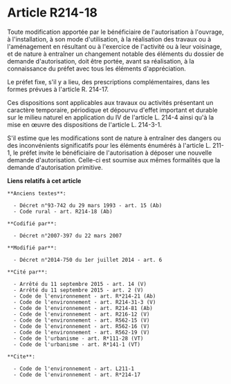 # Article R214-18

Toute modification apportée par le bénéficiaire de l'autorisation à l'ouvrage, à l'installation, à son mode d'utilisation, à
la réalisation des travaux ou à l'aménagement en résultant ou à l'exercice de l'activité ou à leur voisinage, et de nature à
entraîner un changement notable des éléments du dossier de demande d'autorisation, doit être portée, avant sa réalisation, à
la connaissance du préfet avec tous les éléments d'appréciation. 

Le préfet fixe, s'il y a lieu, des prescriptions complémentaires, dans les formes prévues à l'article R. 214-17. 

Ces dispositions sont applicables aux travaux ou activités présentant un caractère temporaire, périodique et dépourvu d'effet
important et durable sur le milieu naturel en application du IV de l'article L. 214-4 ainsi qu'à la mise en œuvre des
dispositions de l'article L. 214-3-1. 

S'il estime que les modifications sont de nature à entraîner des dangers ou des inconvénients significatifs  pour les
éléments énumérés à l'article L. 211-1, le préfet invite le bénéficiaire de l'autorisation à déposer une nouvelle demande
d'autorisation. Celle-ci est soumise aux mêmes formalités que la demande d'autorisation primitive.

**Liens relatifs à cet article**

	**Anciens textes**:

	  - Décret n°93-742 du 29 mars 1993 - art. 15 (Ab)
	  - Code rural - art. R214-18 (Ab)

	**Codifié par**:

	  - Décret n°2007-397 du 22 mars 2007

	**Modifié par**:

	  - Décret n°2014-750 du 1er juillet 2014 - art. 6

	**Cité par**:

	  - Arrêté du 11 septembre 2015 - art. 14 (V)
	  - Arrêté du 11 septembre 2015 - art. 2 (V)
	  - Code de l'environnement - art. R*214-21 (Ab)
	  - Code de l'environnement - art. R214-31-3 (V)
	  - Code de l'environnement - art. R214-81 (Ab)
	  - Code de l'environnement - art. R216-12 (V)
	  - Code de l'environnement - art. R562-15 (V)
	  - Code de l'environnement - art. R562-16 (V)
	  - Code de l'environnement - art. R562-19 (V)
	  - Code de l'urbanisme - art. R*111-28 (VT)
	  - Code de l'urbanisme - art. R*141-1 (VT)

	**Cite**:

	  - Code de l'environnement - art. L211-1
	  - Code de l'environnement - art. R*214-17
